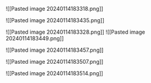 
![[Pasted image 20240114183318.png]]

![[Pasted image 20240114183435.png]]


![[Pasted image 20240114183328.png]]
![[Pasted image 20240114183449.png]]

![[Pasted image 20240114183457.png]]


![[Pasted image 20240114183507.png]]

![[Pasted image 20240114183514.png]]